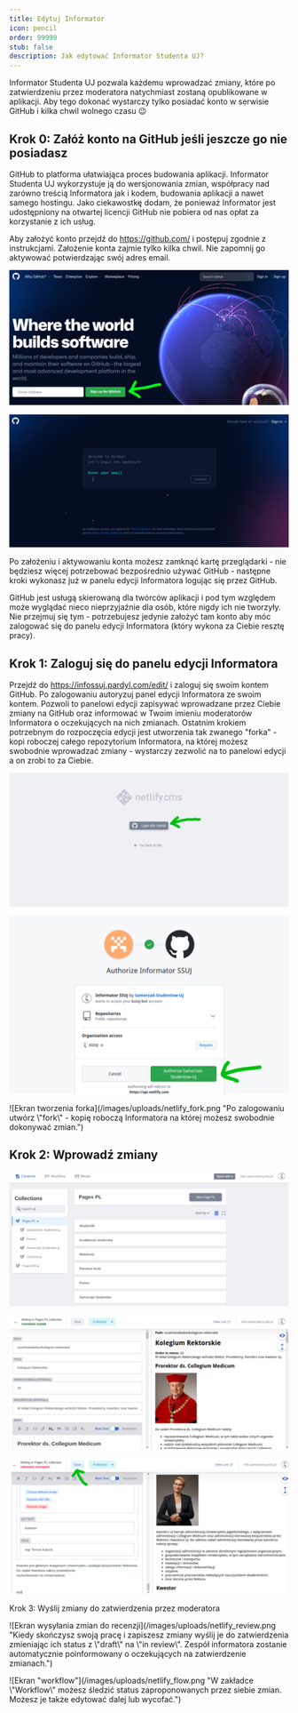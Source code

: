 ```yaml
---
title: Edytuj Informator
icon: pencil
order: 99999
stub: false
description: Jak edytować Informator Studenta UJ?
---
```

Informator Studenta UJ pozwala każdemu wprowadzać zmiany, które po zatwierdzeniu przez moderatora natychmiast zostaną opublikowane w aplikacji. Aby tego dokonać wystarczy tylko posiadać konto w serwisie GitHub i kilka chwil wolnego czasu 😉

## Krok 0: Załóż konto na GitHub jeśli jeszcze go nie posiadasz

GitHub to platforma ułatwiająca proces budowania aplikacji. Informator Studenta UJ wykorzystuje ją do wersjonowania zmian, współpracy nad zarówno treścią Informatora jak i kodem, budowania aplikacji a nawet samego hostingu. Jako ciekawostkę dodam, że ponieważ Informator jest udostępniony na otwartej licencji GitHub nie pobiera od nas opłat za korzystanie z ich usług.

Aby założyć konto przejdź do <https://github.com/> i postępuj zgodnie z instrukcjami. Założenie konta zajmie tylko kilka chwil. Nie zapomnij go aktywować potwierdzając swój adres email.

![Strona główna GitHub](/images/uploads/github.png "Jeśli nie posiadasz konta GitHub utwórz je aby edytować Informator.")

![Ekran rejestracji GitHub](/images/uploads/github_register.png "Zarejestruj konto zgodnie z instrukcjami na ekranie. Nie zapomnij zweryfikować adresu email aby aktywować konto.")

Po założeniu i aktywowaniu konta możesz zamknąć kartę przeglądarki - nie będziesz więcej potrzebować bezpośrednio używać GitHub - następne kroki wykonasz już w panelu edycji Informatora logując się przez GitHub.

<v-alert type='info' outlined border='left'>GitHub jest usługą skierowaną dla twórców aplikacji i pod tym względem może wyglądać nieco nieprzyjaźnie dla osób, które nigdy ich nie tworzyły. Nie przejmuj się tym - potrzebujesz jedynie założyć tam konto aby móc zalogować się do panelu edycji Informatora (który wykona za Ciebie resztę pracy).</v-alert>

## Krok 1: Zaloguj się do panelu edycji Informatora

Przejdź do <https://infossuj.pardyl.com/edit/> i zaloguj się swoim kontem GitHub. Po zalogowaniu autoryzuj panel edycji Informatora ze swoim kontem. Pozwoli to panelowi edycji zapisywać wprowadzane przez Ciebie zmiany na GitHub oraz informować w Twoim imieniu moderatorów Informatora o oczekujących na nich zmianach. Ostatnim krokiem potrzebnym do rozpoczęcia edycji jest utworzenia tak zwanego "forka" - kopi roboczej całego repozytorium Informatora, na której możesz swobodnie wprowadzać zmiany - wystarczy zezwolić na to panelowi edycji a on zrobi to za Ciebie.

![Ekran logowania do panelu edycyjnego Informatora](/images/uploads/login_with_github.png "Zaloguj się do panelu edycyjnego Informatora poprzez GitHub.")

![Ekran autoryzacji Informatora z GitHub](/images/uploads/authorize_netlify.png "Zezwól Informatorowi na dostęp do publicznych repozytoriów GitHub dla Twojego konta.")

![Ekran tworzenia forka](/images/uploads/netlify_fork.png "Po zalogowaniu utwórz \\"fork\\" - kopię roboczą Informatora na której możesz swobodnie dokonywać zmian.")

## Krok 2: Wprowadź zmiany

![Ekran wyboru strony do edycji](/images/uploads/netlify_menu.png "Wybierz podstronę, którą chcesz edytować. Zauważ, że kategorie w menu informatora również są podstronami.")

![Ekran edycji](/images/uploads/netlify_edit.png "Wprowadź zmiany w artykule.")

![Ekran po edycji](/images/uploads/netlify_save.png "Po wprowadzeniu zmian zapisz artykuł. Możesz to robić za każdym razem gdy na przykład chcesz powrócić do edycji później. Zmiany są zapisane tylko dla Twojej kopii roboczej.")

Krok 3: Wyślij zmiany do zatwierdzenia przez moderatora

![Ekran wysyłania zmian do recenzji](/images/uploads/netlify_review.png "Kiedy skończysz swoją pracę i zapiszesz zmiany wyślij je do zatwierdzenia zmieniając ich status z \\"draft\\" na \\"in review\\". Zespół informatora zostanie automatycznie poinformowany o oczekujących na zatwierdzenie zmianach.")

![Ekran "workflow"](/images/uploads/netlify_flow.png "W zakładce \\"Workflow\\" możesz śledzić status zaproponowanych przez siebie zmian. Możesz je także edytować dalej lub wycofać.")